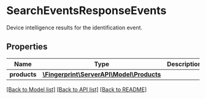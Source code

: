 # SearchEventsResponseEvents
Device intelligence results for the identification event.


## Properties
Name | Type | Description | Notes
------------ | ------------- | ------------- | -------------
**products** | [**\Fingerprint\ServerAPI\Model\Products**](Products.md) |  | 

[[Back to Model list]](../../README.md#documentation-for-models) [[Back to API list]](../../README.md#documentation-for-api-endpoints) [[Back to README]](../../README.md)

